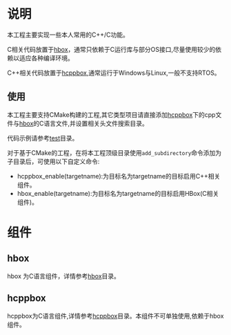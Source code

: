 # 说明

本工程主要实现一些本人常用的C++/C功能。

C相关代码放置于[hbox](hbox)，通常只依赖于C运行库与部分OS接口,尽量使用较少的依赖以适应各种编译环境。

C++相关代码放置于[hcppbox](hcppbox),通常运行于Windows与Linux,一般不支持RTOS。


## 使用

本工程主要支持CMake构建的工程,其它类型项目请直接添加[hcppbox](hcppbox)下的cpp文件与[hbox](hbox)的C语言文件,并设置相关头文件搜索目录。

代码示例请参考[test](test)目录。

对于基于CMake的工程，在将本工程顶级目录使用`add_subdirectory`命令添加为子目录后，可使用以下自定义命令:

- hcppbox_enable(targetname):为目标名为targetname的目标启用C++相关组件。
- hbox_enable(targetname):为目标名为targetname的目标启用HBox(C相关组件)。

# 组件

## hbox

hbox 为C语言组件，详情参考[hbox](hbox)目录。

## hcppbox

hcppbox为C语言组件,详情参考[hcppbox](hcppbox)目录。本组件不可单独使用,依赖于hbox组件。

